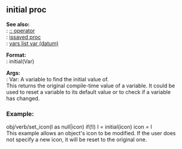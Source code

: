 ## initial proc    
**See also:**    
:   [:: operator](/operator/::)    
:   [issaved proc](/proc/issaved)    
:   [vars list var (datum)](/datum/var/vars)    
<!-- -->    
**Format:**    
:   initial(Var)    
<!-- -->    
**Args:**    
:   Var: A variable to find the initial value of.    
This returns the original compile-time value of a variable. It could be    
used to reset a variable to its default value or to check if a variable    
has changed.    
### Example:    
obj/verb/set_icon(I as null\|icon) if(!I) I = initial(icon) icon = I    
This example allows an object\'s icon to be modified. If the user does    
not specify a new icon, it will be reset to the original one.  